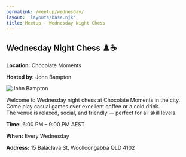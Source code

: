 ```yaml
---
permalink: /meetup/wednesday/
layout: 'layouts/base.njk'
title: Meetup - Wednesday Night Chess
---
```


<section class="section">
	<h2>Wednesday Night Chess ♟️☕</h2>
	<p><strong>Location:</strong> Chocolate Moments</p>
	<p><strong>Hosted by:</strong> John Bampton</p>
	<div class="bio">
		<img
			src="https://avatars.githubusercontent.com/u/873384?s=400&v=4"
			alt="John Bampton"
			class="bio-img"
		/>
	</div>
	<p>
		Welcome to Wednesday night chess at Chocolate Moments in the city. <br />
		Come play casual games over excellent coffee or a cold drink. <br />
		The venue is relaxed, social, and friendly — perfect for all skill levels.
	</p>
	<p><strong>Time:</strong> 6:00 PM – 9:00 PM AEST</p>
	<p><strong>When:</strong> Every Wednesday</p>
	<p><strong>Address:</strong> 15 Balaclava St, Woolloongabba QLD 4102</p>
	<div class="map">
		<!-- TODO -->
		<!-- <iframe
			src="https://www.google.com/maps/embed?pb=!1m18!1m12!1m3!1d3538.0211617421363!2d153.02726041506186!3d-27.49145638289017!2m3!1f0!2f0!3f0!3m2!1i1024!2i768!4f13.1!3m3!1m2!1s0x6b9159a7a0211687%3A0x85ff58a2cfd7c0e5!2sCoffee%20Supreme%20Brisbane!5e0!3m2!1sen!2sau!4v1691123456789!5m2!1sen!2sau"
			width="100%"
			height="250"
			style="border: 0; border-radius: 10px"
			allowfullscreen=""
			loading="lazy"
		></iframe> -->
	</div>
</section>
